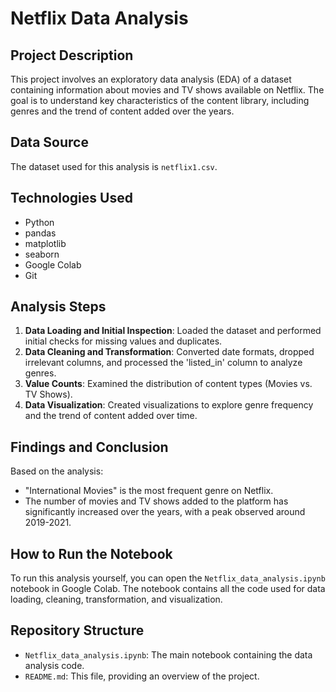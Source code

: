 # Netflix Data Analysis

## Project Description

This project involves an exploratory data analysis (EDA) of a dataset containing information about movies and TV shows available on Netflix. The goal is to understand key characteristics of the content library, including genres and the trend of content added over the years.

## Data Source

The dataset used for this analysis is `netflix1.csv`.

## Technologies Used

*   Python
*   pandas
*   matplotlib
*   seaborn
*   Google Colab
*   Git

## Analysis Steps

1.  **Data Loading and Initial Inspection**: Loaded the dataset and performed initial checks for missing values and duplicates.
2.  **Data Cleaning and Transformation**: Converted date formats, dropped irrelevant columns, and processed the 'listed_in' column to analyze genres.
3.  **Value Counts**: Examined the distribution of content types (Movies vs. TV Shows).
4.  **Data Visualization**: Created visualizations to explore genre frequency and the trend of content added over time.

## Findings and Conclusion

Based on the analysis:

*   "International Movies" is the most frequent genre on Netflix.
*   The number of movies and TV shows added to the platform has significantly increased over the years, with a peak observed around 2019-2021.

## How to Run the Notebook

To run this analysis yourself, you can open the `Netflix_data_analysis.ipynb` notebook in Google Colab. The notebook contains all the code used for data loading, cleaning, transformation, and visualization.

## Repository Structure

*   `Netflix_data_analysis.ipynb`: The main notebook containing the data analysis code.
*   `README.md`: This file, providing an overview of the project.
